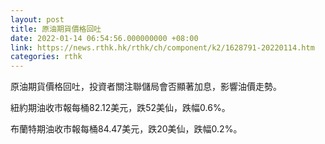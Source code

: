 ```yaml
---
layout: post
title: 原油期貨價格回吐
date: 2022-01-14 06:54:56.000000000 +08:00
link: https://news.rthk.hk/rthk/ch/component/k2/1628791-20220114.htm
categories: rthk
---
```


原油期貨價格回吐，投資者關注聯儲局會否顯著加息，影響油價走勢。

紐約期油收市報每桶82.12美元，跌52美仙，跌幅0.6%。

布蘭特期油收市報每桶84.47美元，跌20美仙，跌幅0.2%。
